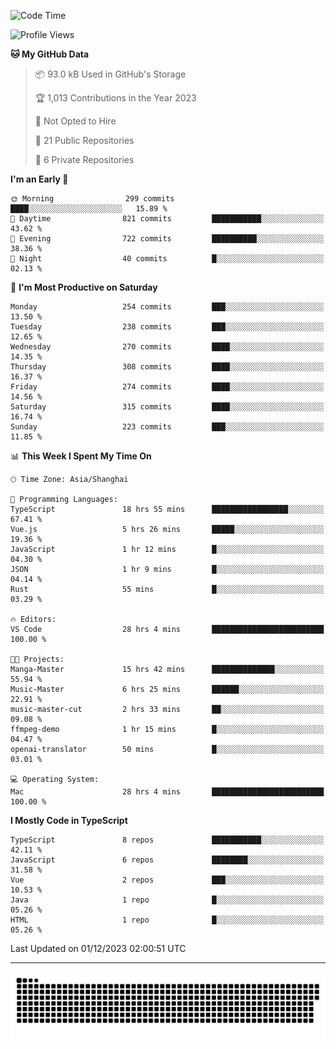 <!--
<picture>
  <source
    srcset="https://github-readme-stats.vercel.app/api?username=kevinxft&show_icons=true&theme=dark"
    media="(prefers-color-scheme: dark)"
  />
  <source
    srcset="https://github-readme-stats.vercel.app/api?username=kevinxft&show_icons=true"
    media="(prefers-color-scheme: light), (prefers-color-scheme: no-preference)"
  />
  <img src="https://github-readme-stats.vercel.app/api?username=kevinxft&show_icons=true" />
</picture>
-->

<!--START_SECTION:waka-->
![Code Time](http://img.shields.io/badge/Code%20Time-1%2C351%20hrs%2029%20mins-blue)

![Profile Views](http://img.shields.io/badge/Profile%20Views-10-blue)

**🐱 My GitHub Data** 

> 📦 93.0 kB Used in GitHub's Storage 
 > 
> 🏆 1,013 Contributions in the Year 2023
 > 
> 🚫 Not Opted to Hire
 > 
> 📜 21 Public Repositories 
 > 
> 🔑 6 Private Repositories 
 > 
**I'm an Early 🐤** 

```text
🌞 Morning                299 commits         ████░░░░░░░░░░░░░░░░░░░░░   15.89 % 
🌆 Daytime                821 commits         ███████████░░░░░░░░░░░░░░   43.62 % 
🌃 Evening                722 commits         ██████████░░░░░░░░░░░░░░░   38.36 % 
🌙 Night                  40 commits          █░░░░░░░░░░░░░░░░░░░░░░░░   02.13 % 
```
📅 **I'm Most Productive on Saturday** 

```text
Monday                   254 commits         ███░░░░░░░░░░░░░░░░░░░░░░   13.50 % 
Tuesday                  238 commits         ███░░░░░░░░░░░░░░░░░░░░░░   12.65 % 
Wednesday                270 commits         ████░░░░░░░░░░░░░░░░░░░░░   14.35 % 
Thursday                 308 commits         ████░░░░░░░░░░░░░░░░░░░░░   16.37 % 
Friday                   274 commits         ████░░░░░░░░░░░░░░░░░░░░░   14.56 % 
Saturday                 315 commits         ████░░░░░░░░░░░░░░░░░░░░░   16.74 % 
Sunday                   223 commits         ███░░░░░░░░░░░░░░░░░░░░░░   11.85 % 
```


📊 **This Week I Spent My Time On** 

```text
🕑︎ Time Zone: Asia/Shanghai

💬 Programming Languages: 
TypeScript               18 hrs 55 mins      █████████████████░░░░░░░░   67.41 % 
Vue.js                   5 hrs 26 mins       █████░░░░░░░░░░░░░░░░░░░░   19.36 % 
JavaScript               1 hr 12 mins        █░░░░░░░░░░░░░░░░░░░░░░░░   04.30 % 
JSON                     1 hr 9 mins         █░░░░░░░░░░░░░░░░░░░░░░░░   04.14 % 
Rust                     55 mins             █░░░░░░░░░░░░░░░░░░░░░░░░   03.29 % 

🔥 Editors: 
VS Code                  28 hrs 4 mins       █████████████████████████   100.00 % 

🐱‍💻 Projects: 
Manga-Master             15 hrs 42 mins      ██████████████░░░░░░░░░░░   55.94 % 
Music-Master             6 hrs 25 mins       ██████░░░░░░░░░░░░░░░░░░░   22.91 % 
music-master-cut         2 hrs 33 mins       ██░░░░░░░░░░░░░░░░░░░░░░░   09.08 % 
ffmpeg-demo              1 hr 15 mins        █░░░░░░░░░░░░░░░░░░░░░░░░   04.47 % 
openai-translator        50 mins             █░░░░░░░░░░░░░░░░░░░░░░░░   03.01 % 

💻 Operating System: 
Mac                      28 hrs 4 mins       █████████████████████████   100.00 % 
```

**I Mostly Code in TypeScript** 

```text
TypeScript               8 repos             ███████████░░░░░░░░░░░░░░   42.11 % 
JavaScript               6 repos             ████████░░░░░░░░░░░░░░░░░   31.58 % 
Vue                      2 repos             ███░░░░░░░░░░░░░░░░░░░░░░   10.53 % 
Java                     1 repo              █░░░░░░░░░░░░░░░░░░░░░░░░   05.26 % 
HTML                     1 repo              █░░░░░░░░░░░░░░░░░░░░░░░░   05.26 % 
```




 Last Updated on 01/12/2023 02:00:51 UTC
<!--END_SECTION:waka-->

---

<picture>
  <source media="(prefers-color-scheme: dark)" srcset="https://raw.githubusercontent.com/kevinxft/kevinxft/output/github-contribution-grid-snake-dark.svg">
  <source media="(prefers-color-scheme: light)" srcset="https://raw.githubusercontent.com/kevinxft/kevinxft/output/github-contribution-grid-snake.svg">
  <img alt="github contribution grid snake animation" src="https://raw.githubusercontent.com/kevinxft/kevinxft/output/github-contribution-grid-snake.svg">
</picture>